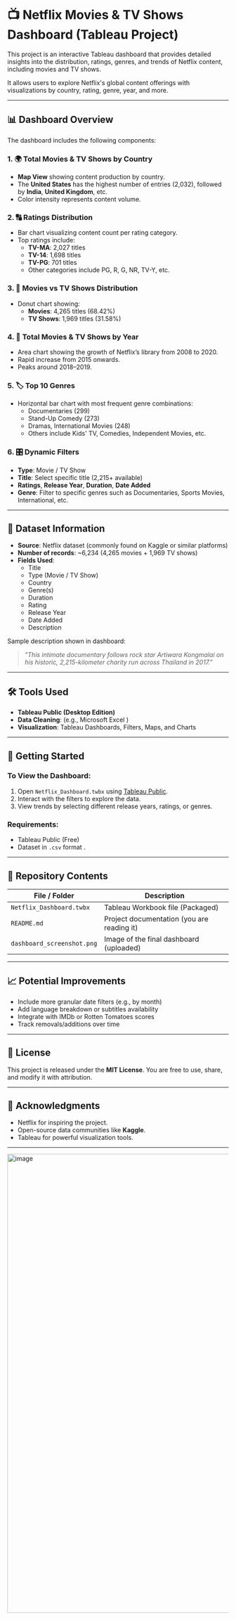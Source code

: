 # 📺 Netflix Movies & TV Shows Dashboard (Tableau Project)

This project is an interactive Tableau dashboard that provides detailed insights into the distribution, ratings, genres, and trends of Netflix content, including movies and TV shows.

It allows users to explore Netflix's global content offerings with visualizations by country, rating, genre, year, and more.

---

## 📊 Dashboard Overview

The dashboard includes the following components:

### 1. 🌍 **Total Movies & TV Shows by Country**
- **Map View** showing content production by country.
- The **United States** has the highest number of entries (2,032), followed by **India**, **United Kingdom**, etc.
- Color intensity represents content volume.

### 2. 🔠 **Ratings Distribution**
- Bar chart visualizing content count per rating category.
- Top ratings include:
  - **TV-MA**: 2,027 titles
  - **TV-14**: 1,698 titles
  - **TV-PG**: 701 titles
  - Other categories include PG, R, G, NR, TV-Y, etc.

### 3. 🍿 **Movies vs TV Shows Distribution**
- Donut chart showing:
  - **Movies**: 4,265 titles (68.42%)
  - **TV Shows**: 1,969 titles (31.58%)

### 4. 📅 **Total Movies & TV Shows by Year**
- Area chart showing the growth of Netflix’s library from 2008 to 2020.
- Rapid increase from 2015 onwards.
- Peaks around 2018–2019.

### 5. 🏷️ **Top 10 Genres**
- Horizontal bar chart with most frequent genre combinations:
  - Documentaries (299)
  - Stand-Up Comedy (273)
  - Dramas, International Movies (248)
  - Others include Kids' TV, Comedies, Independent Movies, etc.

### 6. 🎛️ **Dynamic Filters**
- **Type**: Movie / TV Show
- **Title**: Select specific title (2,215+ available)
- **Ratings**, **Release Year**, **Duration**, **Date Added**
- **Genre**: Filter to specific genres such as Documentaries, Sports Movies, International, etc.

---

## 📂 Dataset Information

- **Source**: Netflix dataset (commonly found on Kaggle or similar platforms)
- **Number of records**: ~6,234 (4,265 movies + 1,969 TV shows)
- **Fields Used**:
  - Title
  - Type (Movie / TV Show)
  - Country
  - Genre(s)
  - Duration
  - Rating
  - Release Year
  - Date Added
  - Description

Sample description shown in dashboard:
> *"This intimate documentary follows rock star Artiwara Kongmalai on his historic, 2,215-kilometer charity run across Thailand in 2017."*

---

## 🛠️ Tools Used

- **Tableau Public (Desktop Edition)**
- **Data Cleaning**: (e.g., Microsoft Excel )
- **Visualization**: Tableau Dashboards, Filters, Maps, and Charts

---

## 🚀 Getting Started

### To View the Dashboard:
1. Open `Netflix_Dashboard.twbx` using [Tableau Public](https://public.tableau.com/s/download).
2. Interact with the filters to explore the data.
3. View trends by selecting different release years, ratings, or genres.

### Requirements:
- Tableau Public (Free)
- Dataset in `.csv` format .

---

## 📁 Repository Contents

| File / Folder              | Description                                 |
|---------------------------|---------------------------------------------|
| `Netflix_Dashboard.twbx`  | Tableau Workbook file (Packaged)            |
| `README.md`               | Project documentation (you are reading it)  |
| `dashboard_screenshot.png`| Image of the final dashboard (uploaded)     |


---

## 📈 Potential Improvements

- Include more granular date filters (e.g., by month)
- Add language breakdown or subtitles availability
- Integrate with IMDb or Rotten Tomatoes scores
- Track removals/additions over time

---

## 📜 License

This project is released under the **MIT License**. You are free to use, share, and modify it with attribution.

---

## 🙏 Acknowledgments

- Netflix for inspiring the project.
- Open-source data communities like **Kaggle**.
- Tableau for powerful visualization tools.

---

<img width="1899" height="1045" alt="image" src="https://github.com/user-attachments/assets/b341e66c-29da-4c87-b6fc-012c5a32c436" />


